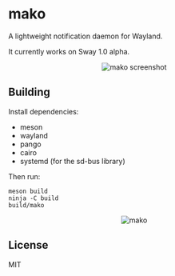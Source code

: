 # mako

A lightweight notification daemon for Wayland.

It currently works on Sway 1.0 alpha.

<p align="center">
  <img src="https://sr.ht/meoc.png" alt="mako screenshot">
</p>

## Building

Install dependencies:
* meson
* wayland
* pango
* cairo
* systemd (for the sd-bus library)

Then run:

```shell
meson build
ninja -C build
build/mako
```

<p align="center">
  <img src="https://sr.ht/frOL.jpg" alt="mako">
</p>

## License

MIT
